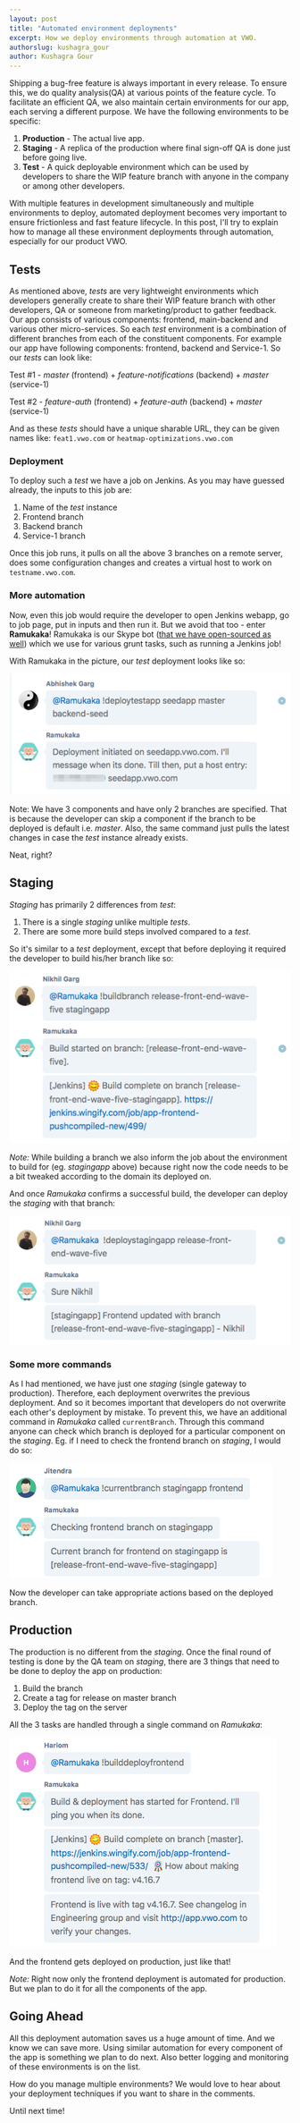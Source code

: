 ```yaml
---
layout: post
title: "Automated environment deployments"
excerpt: How we deploy environments through automation at VWO.
authorslug: kushagra_gour
author: Kushagra Gour
---
```


Shipping a bug-free feature is always important in every release. To ensure this, we do quality analysis(QA) at various points of the feature cycle. To facilitate an efficient QA, we also maintain certain environments for our app, each serving a different purpose. We have the following environments to be specific:

1. **Production** - The actual live app.
2. **Staging** - A replica of the production where final sign-off QA is done just before going live.
3. **Test** - A quick deployable environment which can be used by developers to share the WIP feature branch with anyone in the company or among other developers.

With multiple features in development simultaneously and multiple environments to deploy, automated deployment becomes very important to ensure frictionless and fast feature lifecycle. In this post, I'll try to explain how to manage all these environment deployments through automation, especially for our product VWO.

## Tests

As mentioned above, *tests* are very lightweight environments which developers generally create to share their WIP feature branch with other developers, QA or someone from marketing/product to gather feedback. Our app consists of various components: frontend, main-backend and various other micro-services. So each *test* environment is a combination of different branches from each of the constituent components. For example our app have following components: frontend, backend and Service-1. So our *tests* can look like:

Test #1 - *master* (frontend) + *feature-notifications* (backend) + *master* (service-1)

Test #2 - *feature-auth* (frontend) + *feature-auth* (backend) + *master* (service-1)

And as these *tests* should have a unique sharable URL, they can be given names like: `feat1.vwo.com` or `heatmap-optimizations.vwo.com`

### Deployment

To deploy such a *test* we have a job on Jenkins. As you may have guessed already, the inputs to this job are:
1. Name of the *test* instance
2. Frontend branch
3. Backend branch
4. Service-1 branch

Once this job runs, it pulls on all the above 3 branches on a remote server, does some configuration changes and creates a virtual host to work on `testname.vwo.com`.

### More automation

Now, even this job would require the developer to open Jenkins webapp, go to job page, put in inputs and then run it. But we avoid that too - enter **Ramukaka**! Ramukaka is our Skype bot ([that we have open-sourced as well](https://github.com/wingify/heybot)) which we use for various grunt tasks, such as running a Jenkins job!

With Ramukaka in the picture, our *test* deployment looks like so:

![](/images/2017/09/autodeploy-1.png)

Note: We have 3 components and have only 2 branches are specified. That is because the developer can skip a component if the branch to be deployed is default i.e. *master*. Also, the same command just pulls the latest changes in case the *test* instance already exists.

Neat, right?

## Staging

*Staging* has primarily 2 differences from *test*:
1. There is a single *staging* unlike multiple *tests*.
2. There are some more build steps involved compared to a *test*.

So it's similar to a *test* deployment, except that before deploying it required the developer to build his/her branch like so:

![](/images/2017/09/autodeploy-2.png)

*Note:* While building a branch we also inform the job about the environment to build for (eg. *stagingapp* above) because right now the code needs to be a bit tweaked according to the domain its deployed on.

And once *Ramukaka* confirms a successful build, the developer can deploy the *staging* with that branch:

![](/images/2017/09/autodeploy-3.png)

### Some more commands

As I had mentioned, we have just one *staging* (single gateway to production). Therefore, each deployment overwrites the previous deployment. And so it becomes important that developers do not overwrite each other's deployment by mistake. To prevent this, we have an additional command in *Ramukaka* called `currentBranch`. Through this command anyone can check which branch is deployed for a particular component on the *staging*. Eg. if I need to check the frontend branch on *staging*, I would do so:

![](/images/2017/09/autodeploy-4.png)

Now the developer can take appropriate actions based on the deployed branch.

## Production

The production is no different from the *staging*. Once the final round of testing is done by the QA team on *staging*, there are 3 things that need to be done to deploy the app on production:

1. Build the branch
2. Create a tag for release on master branch
3. Deploy the tag on the server

All the 3 tasks are handled through a single command on *Ramukaka*:

![](/images/2017/09/autodeploy-5.png)

And the frontend gets deployed on production, just like that!

*Note:* Right now only the frontend deployment is automated for production. But we plan to do it for all the components of the app.

## Going Ahead

All this deployment automation saves us a huge amount of time. And we know we can save more. Using similar automation for every component of the app is something we plan to do next. Also better logging and monitoring of these environments is on the list.

How do you manage multiple environments? We would love to hear about your deployment techniques if you want to share in the comments.

Until next time!